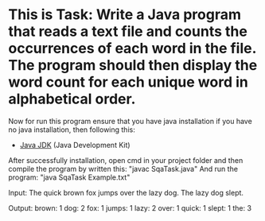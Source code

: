 # This is Task: Write a Java program that reads a text file and counts the occurrences of each word in the file. The program should then display the word count for each unique word in alphabetical order.

Now for run this program ensure that you have java installation
if you have no java installation, then following this: 
- [Java JDK](https://www.oracle.com/java/technologies/javase-downloads.html) (Java Development Kit)

After successfully installation, open cmd in your project folder and then
compile the program by written this: "javac SqaTask.java"
And run the program: "java SqaTask Example.txt"

Input:
The quick brown fox jumps over the lazy dog. The lazy dog slept. 

Output:
brown: 1
dog: 2
fox: 1
jumps: 1
lazy: 2
over: 1
quick: 1
slept: 1
the: 3
